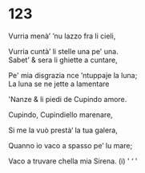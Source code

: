 # 123
  
Vurria menà’ ’nu lazzo fra li cieli,  
  
Vurria cuntà’ li stelle una pe' una.  
Sabet’ & sera li ghiette a cuntare,  
  
Pe' mia disgrazia nce ’ntuppaje la luna;  
La luna se ne jette a lamentare  
  
'Nanze & li piedi de Cupindo amore.  
  
Cupindo, Cupindiello marenare,  
  
  
Si me la vuò prestà‘ la tua galera,  
  
Quanno io vaco a spasso pe’ lu mare;  
  
Vaco a truvare chella mia Sirena. (i) ' ‘ '  


